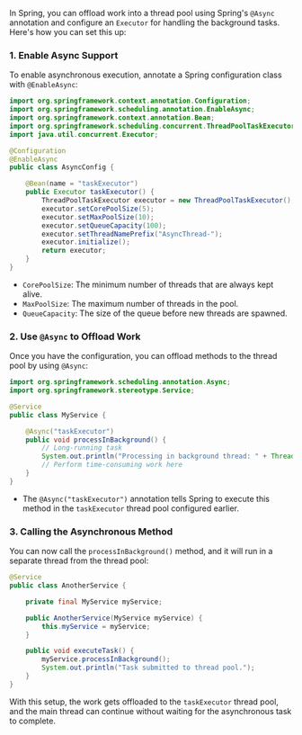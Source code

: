 In Spring, you can offload work into a thread pool using Spring's `@Async` annotation and configure an `Executor` for handling the background tasks. Here's how you can set this up:

### 1. Enable Async Support
To enable asynchronous execution, annotate a Spring configuration class with `@EnableAsync`:

```java
import org.springframework.context.annotation.Configuration;
import org.springframework.scheduling.annotation.EnableAsync;
import org.springframework.context.annotation.Bean;
import org.springframework.scheduling.concurrent.ThreadPoolTaskExecutor;
import java.util.concurrent.Executor;

@Configuration
@EnableAsync
public class AsyncConfig {

    @Bean(name = "taskExecutor")
    public Executor taskExecutor() {
        ThreadPoolTaskExecutor executor = new ThreadPoolTaskExecutor();
        executor.setCorePoolSize(5);
        executor.setMaxPoolSize(10);
        executor.setQueueCapacity(100);
        executor.setThreadNamePrefix("AsyncThread-");
        executor.initialize();
        return executor;
    }
}
```

- `CorePoolSize`: The minimum number of threads that are always kept alive.
- `MaxPoolSize`: The maximum number of threads in the pool.
- `QueueCapacity`: The size of the queue before new threads are spawned.

### 2. Use `@Async` to Offload Work
Once you have the configuration, you can offload methods to the thread pool by using `@Async`:

```java
import org.springframework.scheduling.annotation.Async;
import org.springframework.stereotype.Service;

@Service
public class MyService {

    @Async("taskExecutor")
    public void processInBackground() {
        // Long-running task
        System.out.println("Processing in background thread: " + Thread.currentThread().getName());
        // Perform time-consuming work here
    }
}
```

- The `@Async("taskExecutor")` annotation tells Spring to execute this method in the `taskExecutor` thread pool configured earlier.

### 3. Calling the Asynchronous Method
You can now call the `processInBackground()` method, and it will run in a separate thread from the thread pool:

```java
@Service
public class AnotherService {

    private final MyService myService;

    public AnotherService(MyService myService) {
        this.myService = myService;
    }

    public void executeTask() {
        myService.processInBackground();
        System.out.println("Task submitted to thread pool.");
    }
}
```

With this setup, the work gets offloaded to the `taskExecutor` thread pool, and the main thread can continue without waiting for the asynchronous task to complete.
